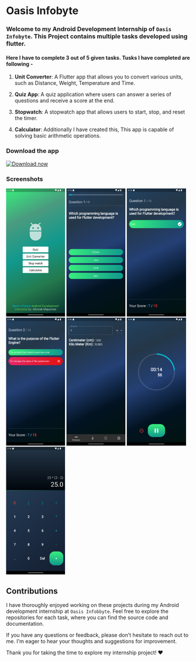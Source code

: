 # Oasis Infobyte

### Welcome to my Android Development Internship of ```Oasis Infobyte```. This Project contains multiple tasks developed using flutter.

#### Here I have to complete 3 out of 5 given tasks. Tusks I have completed are following - 

1. **Unit Converter**: A Flutter app that allows you to convert various units, such as Distance, Weight, Temperature and Time.

2. **Quiz App**: A quiz application where users can answer a series of questions and receive a score at the end.

3. **Stopwatch**: A stopwatch app that allows users to start, stop, and reset the timer.

4. **Calculator**: Additionally I have created this, This app is capable of solving basic arithmetic operations.   

### **Download the app** 

[<img src="https://img.shields.io/badge/Android-181717?logo=android&logoColor=green"
     alt="Download now"
     height="50">](https://github.com/Moinak-Majumdar/OIBSIP-android/releases)

### Screenshots

<img width="32%" src="./screenshots/oasis 1.png"/> <img width="32%" src="./screenshots/oasis 2.png"/> <img width="32%" src="./screenshots/oasis 3.png"/> <img width="32%" src="./screenshots/oasis 4.png"/> <img width="32%" src="./screenshots/oasis 5.png"/> <img width="32%" src="./screenshots/oasis 6.png"/> <img width="32%" src="./screenshots/oasis 7.png"/>


## Contributions

I have thoroughly enjoyed working on these projects during my Android development internship at ```Oasis Infobbyte```. Feel free to explore the repositories for each task, where you can find the source code and documentation.

If you have any questions or feedback, please don't hesitate to reach out to me. I'm eager to hear your thoughts and suggestions for improvement.

Thank you for taking the time to explore my internship project! ❤️
